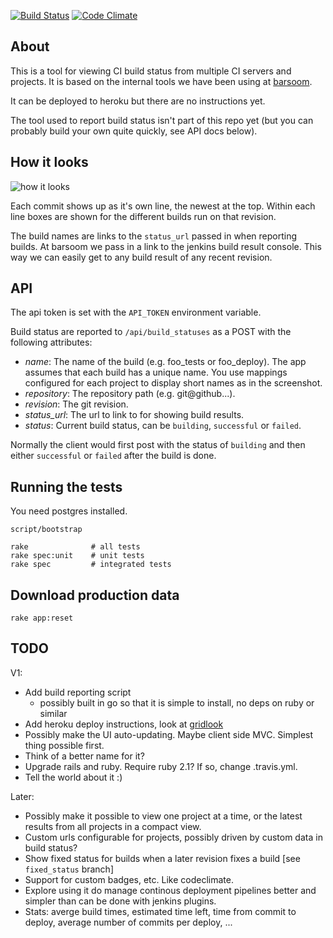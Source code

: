 [![Build Status](https://secure.travis-ci.org/joakimk/deployer.png)](http://travis-ci.org/joakimk/deployer)
[![Code Climate](https://codeclimate.com/github/joakimk/deployer.png)](https://codeclimate.com/github/joakimk/deployer)

## About

This is a tool for viewing CI build status from multiple CI servers and projects. It is based on the internal tools we have been using at [barsoom](http://barsoom.se).

It can be deployed to heroku but there are no instructions yet.

The tool used to report build status isn't part of this repo yet (but you can probably build your own quite quickly, see API docs below).

## How it looks

![how it looks](http://cl.ly/image/1v1f1N2c3l27/Screen%20Shot%202014-02-16%20at%203.08.04%20PM.png)

Each commit shows up as it's own line, the newest at the top. Within each line boxes are shown for the different builds run on that revision.

The build names are links to the `status_url` passed in when reporting builds. At barsoom we pass in a link to the jenkins build result console. This way we can easily get to any build result of any recent revision.

## API

The api token is set with the `API_TOKEN` environment variable.

Build status are reported to `/api/build_statuses` as a POST with the following attributes:

* *name*: The name of the build (e.g. foo_tests or foo_deploy). The app assumes that each build has a unique name. You use mappings configured for each project to display short names as in the screenshot.
* *repository*: The repository path (e.g. git@github...).
* *revision*: The git revision.
* *status_url*: The url to link to for showing build results.
* *status*: Current build status, can be `building`, `successful` or `failed`.

Normally the client would first post with the status of `building` and then either `successful` or `failed` after the build is done.

## Running the tests

You need postgres installed.

    script/bootstrap

    rake              # all tests
    rake spec:unit    # unit tests
    rake spec         # integrated tests

## Download production data

    rake app:reset

## TODO

V1:

* Add build reporting script
  - possibly built in go so that it is simple to install, no deps on ruby or similar
* Add heroku deploy instructions, look at [gridlook](https://github.com/barsoom/gridlook#installation)
* Possibly make the UI auto-updating. Maybe client side MVC. Simplest thing possible first.
* Think of a better name for it?
* Upgrade rails and ruby. Require ruby 2.1? If so, change .travis.yml.
* Tell the world about it :)

Later:

* Possibly make it possible to view one project at a time, or the latest results from all projects in a compact view.
* Custom urls configurable for projects, possibly driven by custom data in build status?
* Show fixed status for builds when a later revision fixes a build [see `fixed_status` branch]
* Support for custom badges, etc. Like codeclimate.
* Explore using it do manage continous deployment pipelines better and simpler than can be done with jenkins plugins.
* Stats: averge build times, estimated time left, time from commit to deploy, average number of commits per deploy, ...
